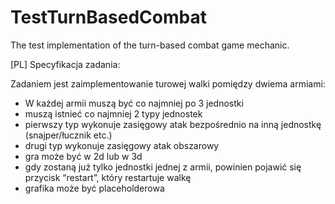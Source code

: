 # TestTurnBasedCombat
The test implementation of the turn-based combat game mechanic.

[PL]
Specyfikacja zadania:

Zadaniem jest zaimplementowanie turowej walki pomiędzy dwiema armiami:
- W każdej armii muszą być co najmniej po 3 jednostki
- muszą istnieć co najmniej 2 typy jednostek
- pierwszy typ wykonuje zasięgowy atak bezpośrednio na inną jednostkę (snajper/łucznik etc.)
- drugi typ wykonuje zasięgowy atak obszarowy
- gra może być w 2d lub w 3d
- gdy zostaną już tylko jednostki jednej z armii, powinien pojawić się przycisk “restart”, który restartuje walkę
- grafika może być placeholderowa
